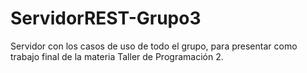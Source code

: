 # ServidorREST-Grupo3

Servidor con los casos de uso de todo el grupo, para presentar como trabajo final de la materia Taller de Programación 2.
